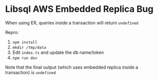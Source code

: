 # Libsql AWS Embedded Replica Bug

When using ER, queries inside a transaction will return `undefined`

Repro:

1. `npm install`
2. `mkdir /tmp/data`
3. Edit `index.ts` and update the db name/token
4. `npm run dev`

Note that the final output (which uses embedded replica inside a transaction) is `undefined`
